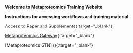 **Welcome to Metaproteomics Training Website**

**Instructions for accessing workflows and training material**


[Access to Paper and Supplements](){:target="_blank"}

[Metaproteomics Gateway](z.umn.edu/metaproteomicsgateway){:target="_blank"}

[Metaproteomics GTN] (){:target="_blank"}



